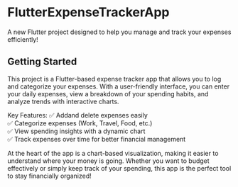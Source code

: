 # FlutterExpenseTrackerApp

A new Flutter project designed to help you manage and track your expenses efficiently!

## Getting Started

This project is a Flutter-based expense tracker app that allows you to log and categorize your expenses. With a user-friendly interface, you can enter your daily expenses, view a breakdown of your spending habits, and analyze trends with interactive charts.


Key Features:
✅ Addand delete expenses easily<br>
✅ Categorize expenses (Work, Travel, Food, etc.)<br>
✅ View spending insights with a dynamic chart<br>
✅ Track expenses over time for better financial management<br>

At the heart of the app is a chart-based visualization, making it easier to understand where your money is going. Whether you want to budget effectively or simply keep track of your spending, this app is the perfect tool to stay financially organized!
